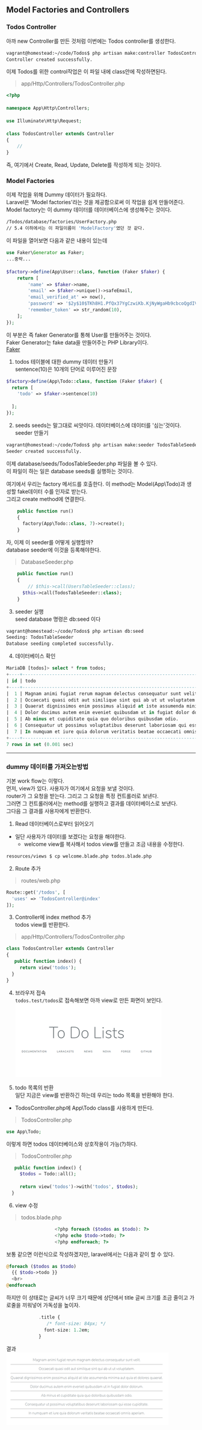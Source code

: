 ## Model Factories and Controllers

### Todos Controller 

아까 new Controller를 만든 것처럼 이번에는 Todos controller를 생성한다.  

```bash
vagrant@homestead:~/code/Todos$ php artisan make:controller TodosController
Controller created successfully.
```
이제 Todos를 위한 control작업은 이 파일 내에 class안에 작성하면된다.  
> app/Http/Controllers/TodosController.php
```php
<?php

namespace App\Http\Controllers;

use Illuminate\Http\Request;

class TodosController extends Controller
{
    //
}
```
즉, 여기에서 Create, Read, Update, Delete를 작성하게 되는 것이다.  

### Model Factories

이제 작업을 위해 Dummy 데이터가 필요하다.  
Laravel은 'Model factories'라는 것을 제공함으로써 이 작업을 쉽게 만들어준다.  
Model factory는 이 dummy 데이터를 데이터베이스에 생성해주는 것이다.  

```bash
/Todos/database/factories/UserFactory.php
// 5.4 이하에서는 이 파일이름이 'ModelFactory'였던 것 같다.
```
이 파일을 열어보면 다음과 같은 내용이 있는데  
```php
use Faker\Generator as Faker;
...중략...

$factory->define(App\User::class, function (Faker $faker) {
    return [
        'name' => $faker->name,
        'email' => $faker->unique()->safeEmail,
        'email_verified_at' => now(),
        'password' => '$2y$10$TKh8H1.PfQx37YgCzwiKb.KjNyWgaHb9cbcoQgdIVFlYg7B77UdFm', // secret
        'remember_token' => str_random(10),
    ];
});
```
이 부분은 즉 faker Generator를 통해 User를 만들어주는 것이다.  
Faker Generator는 fake data을 만들어주는 PHP Library이다.  
[Faker](https://github.com/fzaninotto/Faker)  

1. todos 테이블에 대한 dummy 데이터 만들기  
sentence(10)은 10개의 단어로 이루어진 문장
```php
$factory>define(App\Todo::class, function (Faker $faker) {
  return [
    'todo' => $faker->sentence(10)

  ];
});
```
2. seeds
seeds는 말그대로 씨앗이다. 데이터베이스에 데이터를 '심는'것이다. 
seeder 만들기  
```bash
vagrant@homestead:~/code/Todos$ php artisan make:seeder TodosTableSeeder
Seeder created successfully.
```
이제 database/seeds/TodosTableSeeder.php 파일을 볼 수 있다.  
이 파일이 하는 일은 database seeds를 실행하는 것이다.  

여기에서 우리는 factory 메서드를 호출한다. 이 method는 Model(App\Todo)과 생성할 fake데이터 수를 인자로 받는다.  
그리고 create method에 연결한다.
```php
    public function run()
    {
      factory(App\Todo::class, 7)->create();
    }
```
자, 이제 이 seeder를 어떻게 실행할까?  
database seeder에 이것을 등록해야한다.  
> DatabaseSeeder.php
```php
    public function run()
    {
        // $this->call(UsersTableSeeder::class);
      $this->call(TodosTableSeeder::class);
    }
```
3. seeder 실행  
seed database 명령은 db:seed 이다  
```bash
vagrant@homestead:~/code/Todos$ php artisan db:seed
Seeding: TodosTableSeeder
Database seeding completed successfully.
```
4. 데이터베이스 확인  
```sql
MariaDB [todos]> select * from todos;
+----+-------------------------------------------------------------------------------------------------+-----------+---------------------+---------------------+
| id | todo                                                                                            | completed | created_at          | updated_at          |
+----+-------------------------------------------------------------------------------------------------+-----------+---------------------+---------------------+
|  1 | Magnam animi fugiat rerum magnam delectus consequatur sunt velit.                               |         0 | 2018-10-31 13:29:27 | 2018-10-31 13:29:27 |
|  2 | Occaecati quasi odit aut similique sint qui ab ut ut voluptatem.                                |         0 | 2018-10-31 13:29:27 | 2018-10-31 13:29:27 |
|  3 | Quaerat dignissimos enim possimus aliquid at iste assumenda minima aut quia et dolores quaerat. |         0 | 2018-10-31 13:29:27 | 2018-10-31 13:29:27 |
|  4 | Dolor ducimus autem enim eveniet quibusdam ut in fugiat dolor dolorum.                          |         0 | 2018-10-31 13:29:27 | 2018-10-31 13:29:27 |
|  5 | Ab minus et cupiditate quia quo doloribus quibusdam odio.                                       |         0 | 2018-10-31 13:29:27 | 2018-10-31 13:29:27 |
|  6 | Consequatur ut possimus voluptatibus deserunt laboriosam qui esse cupiditate.                   |         0 | 2018-10-31 13:29:27 | 2018-10-31 13:29:27 |
|  7 | In numquam et iure quia dolorum veritatis beatae occaecati omnis aperiam.                       |         0 | 2018-10-31 13:29:27 | 2018-10-31 13:29:27 |
+----+-------------------------------------------------------------------------------------------------+-----------+---------------------+---------------------+
7 rows in set (0.001 sec)
```

----

### dummy 데이터를 가져오는방법  

기본 work flow는 이렇다.  
먼저, view가 있다. 사용자가 여기에서 요청을 보낼 것이다.   
router가 그 요청을 받는다. 그리고 그 요청을 특정 컨트롤러로 보낸다.  
그러면 그 컨트롤러에서는 method를 실행하고 결과를 데이터베이스로 보낸다.  
그다음 그 결과를 사용자에게 반환한다.  

1. Read 데이터베이스로부터 읽어오기  
  - 일단 사용자가 데이터를 보겠다는 요청을 해야한다.  
    - welcome view를 복사해서 todos view를 만들고 조금 내용을 수정한다.  
```bash
resources/views $ cp welcome.blade.php todos.blade.php
```

2. Route 추가  
> routes/web.php
```php
Route::get('/todos', [
  'uses' => 'TodosController@index' 
]);
```
3. Controller에 index method 추가  
todos view를 반환한다.
> app/Http/Controllers/TodosController.php
```php
class TodosController extends Controller
{
   public function index() {
     return view('todos');
  }
}
```
4. 브라우저 접속  
``todos.test/todos``로 접속해보면 아까 view로 만든 화면이 보인다.  
![img](./Todos.png)  

5. todo 목록의 반환  
일단 지금은 view를 반환하긴 하는데 우리는 todo 목록을 반환해야 한다.  
- TodosController.php에 App\Todo class를 사용하게 만든다.  
> TodosController.php
```php
use App\Todo;
```
이렇게 하면 todos 데이터베이스와 상호작용이 가능(?)하다.  
> TodosController.php
```php
   public function index() {
     $todos = Todo::all();

     return view('todos')->with('todos', $todos);
  }
```
6. view 수정  
> todos.blade.php
```php
                  <?php foreach ($todos as $todo): ?>
                  <?php echo $todo->todo; ?>
                  <?php endforeach; ?>
```
보통 같으면 이런식으로 작성하겠지만, laravel에서는 다음과 같이 할 수 있다.  
```php
@foreach ($todos as $todo)
  {{ $todo->todo }}
  <br>
@endforeach
```
하지만 이 상태로는 글씨가 너무 크기 때문에 상단에서 title 글씨 크기를 조금
줄이고 가로줄을 끼워넣어 가독성을 높이자.  
```php
            .title {
               /* font-size: 84px; */
              font-size: 1.2em;
            }
```
결과  
![img](./Todos2.png)  

